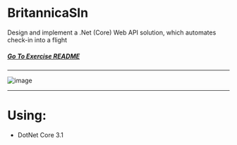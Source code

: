 # BritannicaSln
Design and implement a .Net (Core) Web API solution, which automates check-in into a flight

##### [Go To Exercise README](/Flight-Assessment.pdf)
___
![image](https://user-images.githubusercontent.com/29782774/130361379-1cdab6ed-bed4-406d-a92c-839d12f2aa8c.png)
___


# Using:
  * DotNet Core 3.1
  



